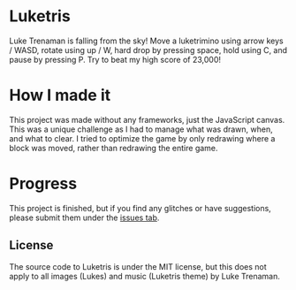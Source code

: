 # Luketris
Luke Trenaman is falling from the sky! Move a luketrimino using arrow keys / WASD, rotate using up / W, hard drop by pressing space, hold using C, and pause by pressing P. Try to beat my high score of 23,000!
# How I made it
This project was made without any frameworks, just the JavaScript canvas. This was a unique challenge as I had to manage what was drawn, when, and what to clear. I tried to optimize the game by only redrawing where a block was moved, rather than redrawing the entire game.
# Progress
This project is finished, but if you find any glitches or have suggestions, please submit them under the [issues tab](https://github.com/luketrenaman/luketris/issues).
## License
The source code to Luketris is under the MIT license, but this does not apply to all images (Lukes) and music (Luketris theme) by Luke Trenaman.
